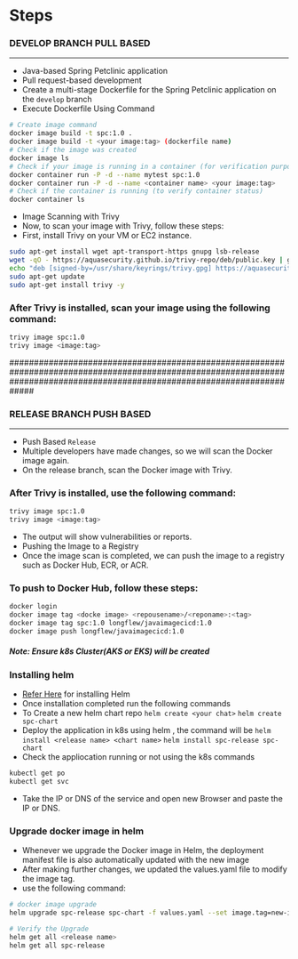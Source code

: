 # Steps

### DEVELOP BRANCH PULL BASED
-----------------------------
* Java-based Spring Petclinic application
* Pull request-based development
* Create a multi-stage Dockerfile for the Spring Petclinic application on the `develop`    branch
* Execute Dockerfile Using Command
```bash
# Create image command
docker image build -t spc:1.0 .
docker image build -t <your image:tag> (dockerfile name)
# Check if the image was created
docker image ls
# Check if your image is running in a container (for verification purposes)
docker container run -P -d --name mytest spc:1.0
docker container run -P -d --name <container name> <your image:tag>
# Check if the container is running (to verify container status)
docker container ls
```
* Image Scanning with Trivy
* Now, to scan your image with Trivy, follow these steps:
* First, install Trivy on your VM or EC2 instance.
```bash
sudo apt-get install wget apt-transport-https gnupg lsb-release
wget -qO - https://aquasecurity.github.io/trivy-repo/deb/public.key | gpg --dearmor | sudo tee /usr/share/keyrings/trivy.gpg > /dev/null
echo "deb [signed-by=/usr/share/keyrings/trivy.gpg] https://aquasecurity.github.io/trivy-repo/deb $(lsb_release -sc) main" | sudo tee -a /etc/apt/sources.list.d/trivy.list
sudo apt-get update
sudo apt-get install trivy -y
```
### After Trivy is installed, scan your image using the following command:
```bash
trivy image spc:1.0
trivy image <image:tag>
```
#############################################################################################################################################################################

### RELEASE BRANCH PUSH BASED
-----------------------------
* Push Based `Release`
* Multiple developers have made changes, so we will scan the Docker image again.
* On the release branch, scan the Docker image with Trivy.
### After Trivy is installed, use the following command:
```bash
trivy image spc:1.0
trivy image <image:tag>
```
* The output will show vulnerabilities or reports.
* Pushing the Image to a Registry
* Once the image scan is completed, we can push the image to a registry such as Docker Hub, ECR, or ACR.
### To push to Docker Hub, follow these steps:
```bash
docker login
docker image tag <docke image> <repousename>/<reponame>:<tag>
docker image tag spc:1.0 longflew/javaimagecicd:1.0
docker image push longflew/javaimagecicd:1.0
```
##### Note: Ensure k8s Cluster(AKS or EKS) will be created 
### Installing helm 
* [Refer Here](https://helm.sh/docs/intro/install/) for installing Helm 
* Once installation completed run the following commands
* To Create a new helm chart repo
`helm create <your chat>` 
`helm create spc-chart`
* Deploy the application in k8s using helm , the command will be
 `helm install <release name> <chart name>`
 `helm install spc-release spc-chart`
* Check the appliocation running or not using the k8s commands 
```bash
kubectl get po
kubectl get svc
```
* Take the IP or DNS of the service and open new Browser and paste the IP or DNS.

### Upgrade docker image in helm
* Whenever we upgrade the Docker image in Helm, the deployment manifest file is also automatically updated with the new image
* After making further changes, we updated the values.yaml file to modify the image tag.
* use the following command:
```bash
# docker image upgrade 
helm upgrade spc-release spc-chart -f values.yaml --set image.tag=new-image-tag

# Verify the Upgrade
helm get all <release name>
helm get all spc-release
```


